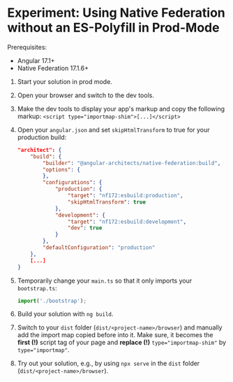 # Experiment: Using Native Federation without an ES-Polyfill in Prod-Mode

Prerequisites:
- Angular 17.1+
- Native Federation 17.1.6+

1. Start your solution in prod mode.
2. Open your browser and switch to the dev tools. 
3. Make the dev tools to display your app's markup and copy the following markup: ``<script type="importmap-shim">[...]</script>``
4. Open your `angular.json` and set ``skipHtmlTransform`` to true for your production build:

    ```json
    "architect": {
        "build": {
            "builder": "@angular-architects/native-federation:build",
            "options": {
            },
            "configurations": {
                "production": {
                    "target": "nf172:esbuild:production",
                    "skipHtmlTransform": true
                },
                "development": {
                    "target": "nf172:esbuild:development",
                    "dev": true
                }
            },
            "defaultConfiguration": "production"
        },
        [...]
    }
    ```

5. Temporarily change your ``main.ts`` so that it only imports your ``bootstrap.ts``:
   ```typescript
   import('./bootstrap');
   ```
6. Build your solution with ``ng build``.
7. Switch to your ``dist`` folder (`dist/<project-name>/browser`) and manually add the import map copied before into it. Make sure, it becomes the **first (!)** script tag of your page and **replace (!)** ``type="importmap-shim"`` by ``type="importmap"``.
8. Try out your solution, e.g., by using ``npx serve`` in the ``dist`` folder (`dist/<project-name>/browser`).
